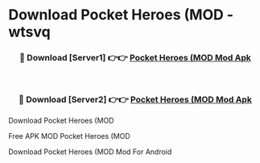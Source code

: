 # Download Pocket Heroes (MOD - wtsvq



<div align="center">
<h3>🔴 Download [Server1] 👉👉 <a href="https://momento.my/?title=Pocket_Heroes_(MOD">Pocket Heroes (MOD Mod Apk</a></h3><br>

<h3>🔴 Download [Server2] 👉👉 <a href="https://momento.my/?title=Pocket_Heroes_(MOD">Pocket Heroes (MOD Mod Apk</a></h3>
</div>



Download Pocket Heroes (MOD 

Free APK MOD Pocket Heroes (MOD 

Download Pocket Heroes (MOD Mod For Android
